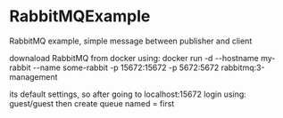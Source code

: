 # RabbitMQExample
RabbitMQ example, simple message between publisher and client

downaload RabbitMQ from docker using:
 docker run -d --hostname my-rabbit --name some-rabbit -p 15672:15672 -p 5672:5672 rabbitmq:3-management

its default settings, so after going to localhost:15672
login using: guest/guest
then create queue named = first
